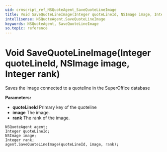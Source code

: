```yaml
---
uid: crmscript_ref_NSQuoteAgent_SaveQuoteLineImage
title: Void SaveQuoteLineImage(Integer quoteLineId, NSImage image, Integer rank)
intellisense: NSQuoteAgent.SaveQuoteLineImage
keywords: NSQuoteAgent, SaveQuoteLineImage
so.topic: reference
---
```


# Void SaveQuoteLineImage(Integer quoteLineId, NSImage image, Integer rank)

Saves the image connected to a quoteline in the SuperOffice database

**Parameters:**
 - **quoteLineId** Primary key of the quoteline
 - **image** The image.
 - **rank** The rank of the image.

```crmscript
NSQuoteAgent agent;
Integer quoteLineId;
NSImage image;
Integer rank;
agent.SaveQuoteLineImage(quoteLineId, image, rank);
```

